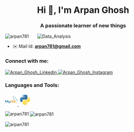 <h1 align="center">Hi 👋, I'm Arpan Ghosh</h1>
<h3 align="center">A passionate learner of new things</h3>
<img align="right" alt="Data_Analysis" width="400" src="https://i.pinimg.com/originals/71/12/41/71124103252a3f67a657c1a276d565a6.gif">

<p align="left"> 
  <img src="https://komarev.com/ghpvc/?username=arpan781&label=Profile%20views&color=0e75b6&style=flat" alt="arpan781" /> 
</p>

- ✉️ Mail Id: **arpan781@gmail.com**

<h3 align="left">Connect with me:</h3>
<p align="left">
  <a href="https://www.linkedin.com/in/arpan-ghosh-10b18922a?lipi=urn%3Ali%3Apage%3Ad_flagship3_profile_view_base_contact_details%3Bpao5O%2BVeS2GrXf7CwTl3ww%3D%3D" target="_blank">
    <img align="center" src="https://raw.githubusercontent.com/rahuldkjain/github-profile-readme-generator/master/src/images/icons/Social/linked-in-alt.svg" alt="Arpan_Ghosh_Linkedin" height="30" width="40" />
  </a>
  <a href="https://instagram.com/https://l.instagram.com/?u=http%3a%2f%2ft.me%2fme_as_arpan&e=at3phw83yyt_5lsqqemmvhoo9gf5gvpvj0la0yp29ffrdcenq0spvziugp8iqgbpad0der4v3mubo77vc2ezkb9bp_zfppe46elvlhg5jo8w0qvbmihqha" target="_blank">
    <img align="center" src="https://raw.githubusercontent.com/rahuldkjain/github-profile-readme-generator/master/src/images/icons/Social/instagram.svg" alt="Arpan_Ghosh_Instagram" height="30" width="40" />
  </a>
</p>

<h3 align="left">Languages and Tools:</h3>
<p align="left"> 
  <a href="https://www.mysql.com/" target="_blank" rel="noreferrer"> 
    <img src="https://raw.githubusercontent.com/devicons/devicon/master/icons/mysql/mysql-original-wordmark.svg" alt="mysql" width="40" height="40"/> 
  </a> 
  <a href="https://www.python.org" target="_blank" rel="noreferrer"> 
    <img src="https://raw.githubusercontent.com/devicons/devicon/master/icons/python/python-original.svg" alt="python" width="40" height="40"/> 
  </a> 
</p>

<p><img align="left" src="https://github-readme-stats.vercel.app/api/top-langs?username=arpan781&show_icons=true&locale=en&layout=compact" alt="arpan781" /></p>

<p>&nbsp;<img align="center" src="https://github-readme-stats.vercel.app/api?username=arpan781&show_icons=true&locale=en" alt="arpan781" /></p>

<p><img align="center" src="https://github-readme-streak-stats.herokuapp.com/?user=arpan781&" alt="arpan781" /></p>

